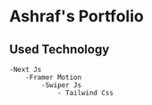 # Ashraf's Portfolio

## Used Technology

    -Next Js
        -Framer Motion
            -Swiper Js
                - Tailwind Css

